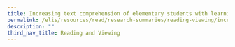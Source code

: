 ```yaml
---
title: Increasing text comprehension of elementary students with learning disabilities
permalink: /elis/resources/read/research-summaries/reading-viewing/increasing-text-comprehension-of-students/
description: ""
third_nav_title: Reading and Viewing
---
```

